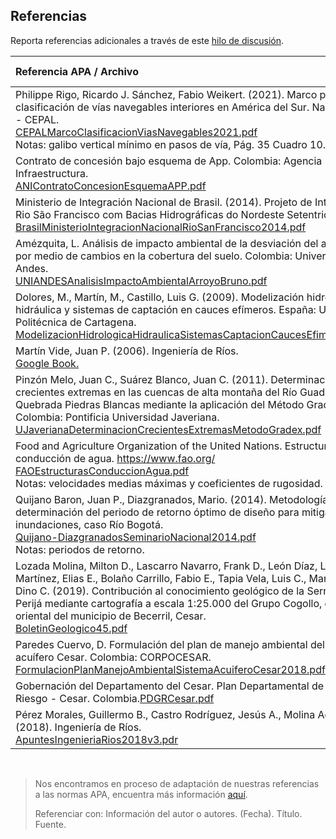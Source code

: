 ## Referencias

Reporta referencias adicionales a través de este [hilo de discusión](https://github.com/rcfdtools/R.HydroTools/discussions/27).

| Referencia APA / Archivo                                                                                                                                                                                                                                                                                                                                                                                                                                             | Referencia por                          |
|:---------------------------------------------------------------------------------------------------------------------------------------------------------------------------------------------------------------------------------------------------------------------------------------------------------------------------------------------------------------------------------------------------------------------------------------------------------------------|:----------------------------------------|
| Philippe Rigo, Ricardo J. Sánchez, Fabio Weikert. (2021). Marco para una clasificación de vías navegables interiores en América del Sur. Naciones Unidas - CEPAL.<br>[CEPALMarcoClasificacionViasNavegables2021.pdf](https://repositorio.cepal.org/bitstream/handle/11362/47663/3/S2100686_es.pdf)<br>Notas: galibo vertical mínimo en pasos de vía, Pág. 35 Cuadro 10.                                                                                              | 1000012181                              |
| Contrato de concesión bajo esquema de App. Colombia: Agencia Nacional de Infraestructura. <br>[ANIContratoConcesionEsquemaAPP.pdf](https://www.ani.gov.co/sites/default/files/4._apendice_0_-_alcance.pdf)                                                                                                                                                                                                                                                           |                                         |
| Ministerio de Integración Nacional de Brasil. (2014). Projeto de Integração do Rio São Francisco com Bacias Hidrográficas do Nordeste Setentrional.<br>[BrasilMinisterioIntegracionNacionalRioSanFrancisco2014.pdf](https://cdn.agenciapeixevivo.org.br/media/2019/06/Apresenta%E2%94%9C%D0%B7%E2%94%9C%D0%B3o-PISF-CBHSF-maio-14.pdf)                                                                                                                               |                                         |
| Amézquita, L. Análisis de impacto ambiental de la desviación del arroyo Bruno por medio de cambios en la cobertura del suelo. Colombia: Universidad de Los Andes.<br>[UNIANDESAnalisisImpactoAmbientalArroyoBruno.pdf](https://repositorio.uniandes.edu.co/bitstream/handle/1992/55453/25472.pdf)                                                                                                                                                                    |                                         |
| Dolores, M., Martín, M., Castillo, Luis G. (2009). Modelización hidrológica e hidráulica y sistemas de captación en cauces efímeros. España: Universidad Politécnica de Cartagena.<br>[ModelizacionHidrologicaHidraulicaSistemasCaptacionCaucesEfimeros2009.pdf](https://www.researchgate.net/publication/228822195_Modelizacion_hidrologica_e_hidraulica_y_sistemas_de_captacion_en_cauces_efimeros)                                                                | [AmaliaAS](https://github.com/AmaliaAS) |
| Martín Vide, Juan P. (2006). Ingeniería de Ríos.<br>[Google Book.](https://books.google.com.co/books?hl=es&lr=&id=DIDodO5iHEYC&oi=fnd&pg=PT6&dq=DESVIACI%C3%93N+DEL+CAUCE+DEL+R%C3%8DO+por+medio+de+canales)                                                                                                                                                                                                                                                         | [AmaliaAS](https://github.com/AmaliaAS) |
| Pinzón Melo, Juan C., Suárez Blanco, Juan C. (2011). Determinación de crecientes extremas en las cuencas de alta montaña del Río Guadalupe y la Quebrada Piedras Blancas mediante la aplicación del Método Gradex. Colombia: Pontificia Universidad Javeriana. <br>[UJaverianaDeterminacionCrecientesExtremasMetodoGradex.pdf](https://repository.javeriana.edu.co/bitstream/handle/10554/7427/tesis518.pdf)                                                         | [AmaliaAS](https://github.com/AmaliaAS) |
| Food and Agriculture Organization of the United Nations. Estructuras de conducción de agua. https://www.fao.org/<br>[FAOEstructurasConduccionAgua.pdf](https://www.fao.org/fishery/docs/CDrom/FAO_Training/FAO_Training/General/x6708s/x6708s08.htm)<br>Notas: velocidades medias máximas y coeficientes de rugosidad.                                                                                                                                               | [AmaliaAS](https://github.com/AmaliaAS) |
| Quijano Baron, Juan P., Diazgranados, Mario. (2014). Metodología para la determinación del periodo de retorno óptimo de diseño para mitigación de inundaciones, caso Río Bogotá.<br>[Quijano-DiazgranadosSeminarioNacional2014.pdf](https://www.researchgate.net/publication/318120253_METODOLOGIA_PARA_LA_DETERMINACION_DEL_PERIODO_DE_RETORNO_OPTIMO_DE_DISENO_PARA_MITIGACION_DE_INUNDACIONES_CASO_RIO_BOGOTA)<br>Notas: periodos de retorno.                     | [HidroJc](https://github.com/HidroJc) |
| Lozada Molina, Milton D., Lascarro Navarro, Frank D., León Díaz, Luisa F., Rojas Martínez, Elias E., Bolaño Carrillo, Fabio E., Tapia Vela, Luis C., Manco Jaraba, Dino C. (2019). Contribución al conocimiento geológico de la Serranía del Perijá mediante cartografía a escala 1:25.000 del Grupo Cogollo, en el sector oriental del municipio de Becerril, Cesar.<br>[BoletinGeologico45.pdf](https://revistas.sgc.gov.co/index.php/boletingeo/article/view/487) | [HidroJc](https://github.com/HidroJc) |
| Paredes Cuervo, D. Formulación del plan de manejo ambiental del sistema acuífero Cesar. Colombia: CORPOCESAR.<br>[FormulacionPlanManejoAmbientalSistemaAcuiferoCesar2018.pdf](https://www.corpocesar.gov.co/files/Informe%20diagnostico%20final%20(1).pdf)                                                                                                                                                                                                           | [HidroJc](https://github.com/HidroJc) |
| Gobernación del Departamento del Cesar. Plan Departamental de Gestión de Riesgo - Cesar. Colombia.[PDGRCesar.pdf](https://repositorio.gestiondelriesgo.gov.co/handle/20.500.11762/455)                                                                                                                                                                                                                                                                               | [HidroJc](https://github.com/HidroJc) |
| Pérez Morales, Guillermo B., Castro Rodríguez, Jesús A., Molina Aguilar, Juan P. (2018). Ingeniería de Ríos.<br> [ApuntesIngenieriaRios2018v3.pdr](http://hidraulica.umich.mx/bperez/APUNTES%20INGENIERÍA%20DE%20RÍOS-AGO-2018%20V-3.pdf)                                                                                                                                                                                                                            | [HidroJc](https://github.com/HidroJc) |

<br>

> Nos encontramos en proceso de adaptación de nuestras referencias a las normas APA, encuentra más información [aquí](https://normas-apa.org/referencias/).
> 
> Referenciar con: Información del autor o autores. (Fecha). Título. Fuente. 
